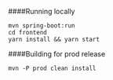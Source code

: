 ####Running locally
```
mvn spring-boot:run
cd frontend
yarn install && yarn start
```
####Building for prod release
```
mvn -P prod clean install
```
